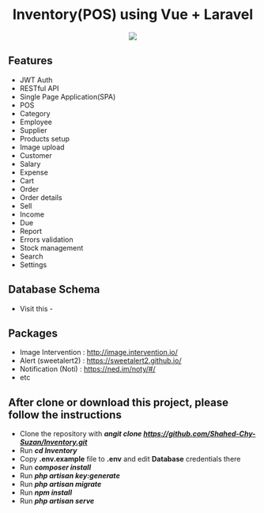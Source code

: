 <div align="center">
  
# Inventory(POS) using Vue + Laravel

</div>

<p align="center"><img src="https://github.com/Shahed-Chy-Suzan/Web_NOTE_MY_txt_file/blob/master/Others/Z/Sample%20Pictures/vue%2Blaravel2.png"></p>

## Features

- JWT Auth
- RESTful API
- Single Page Application(SPA)
- POS
- Category
- Employee
- Supplier
- Products setup
- Image upload
- Customer
- Salary
- Expense
- Cart
- Order
- Order details
- Sell
- Income
- Due
- Report
- Errors validation
- Stock management
- Search
- Settings

## Database Schema

- Visit this - 

## Packages

- Image Intervention : http://image.intervention.io/
- Alert (sweetalert2) : https://sweetalert2.github.io/
- Notification (Noti) : https://ned.im/noty/#/
- etc

## After clone or download this project, please follow the instructions

- Clone the repository with **_angit clone https://github.com/Shahed-Chy-Suzan/Inventory.git_**
- Run **_cd Inventory_**
- Copy **.env.example** file to **.env** and edit **Database** credentials there
- Run **_composer install_**
- Run **_php artisan key:generate_**
- Run **_php artisan migrate_**
- Run **_npm install_**
- Run **_php artisan serve_**
